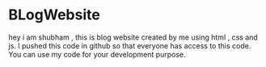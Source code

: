 # BLogWebsite
hey i am shubham , this is blog website created by me using html , css and js.
I pushed this code in github so that everyone has access to this code.
You can use my code for your development purpose.

